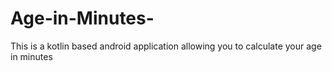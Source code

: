 # Age-in-Minutes-
This is a kotlin based android application allowing you to calculate your age in minutes
